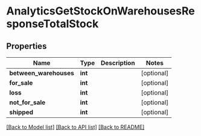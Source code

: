 # AnalyticsGetStockOnWarehousesResponseTotalStock

## Properties
Name | Type | Description | Notes
------------ | ------------- | ------------- | -------------
**between_warehouses** | **int** |  | [optional] 
**for_sale** | **int** |  | [optional] 
**loss** | **int** |  | [optional] 
**not_for_sale** | **int** |  | [optional] 
**shipped** | **int** |  | [optional] 

[[Back to Model list]](../README.md#documentation-for-models) [[Back to API list]](../README.md#documentation-for-api-endpoints) [[Back to README]](../README.md)


